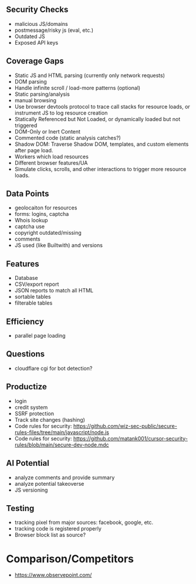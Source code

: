 ## Security Checks
- malicious JS/domains
- postmessage/risky js (eval, etc.)
- Outdated JS
- Exposed API keys

## Coverage Gaps
- Static JS and HTML parsing (currently only network requests)
- DOM parsing
- Handle infinite scroll / load-more patterns (optional)
- Static parsing/analysis
- manual browsing
- Use browser devtools protocol to trace call stacks for resource loads, or instrument JS to log resource creation
- Statically Referenced but Not Loaded, or dynamically loaded but not triggered
- DOM-Only or Inert Content
- Commented code (static analysis catches?)
- Shadow DOM: Traverse Shadow DOM, templates, and custom elements after page load.
- Workers which load resources
- Different browser features/UA
- Simulate clicks, scrolls, and other interactions to trigger more resource loads.

## Data Points
- geolocaiton for resources
- forms: logins, captcha
- Whois lookup
- captcha use
- copyright outdated/missing
- comments
- JS used (like Builtwith) and versions

## Features
- Database
- CSV/export report
- JSON reports to match all HTML
- sortable tables
- filterable tables

## Efficiency
- parallel page loading

## Questions
- cloudflare cgi for bot detection?

## Productize
- login
- credit system
- SSRF protection
- Track site changes (hashing)
- Code rules for security: https://github.com/wiz-sec-public/secure-rules-files/tree/main/javascript/node.js
- Code rules for security: https://github.com/matank001/cursor-security-rules/blob/main/secure-dev-node.mdc

## AI Potential
- analyze comments and provide summary
- analyze potential takeoverse
- JS versioning

## Testing
- tracking pixel from major sources: facebook, google, etc.
- tracking code is registered properly
- Browser block list as source?

# Comparison/Competitors
- https://www.observepoint.com/

